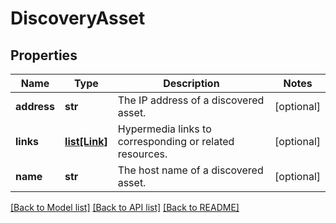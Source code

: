 # DiscoveryAsset

## Properties
Name | Type | Description | Notes
------------ | ------------- | ------------- | -------------
**address** | **str** | The IP address of a discovered asset. | [optional] 
**links** | [**list[Link]**](Link.md) | Hypermedia links to corresponding or related resources. | [optional] 
**name** | **str** | The host name of a discovered asset. | [optional] 

[[Back to Model list]](../README.md#documentation-for-models) [[Back to API list]](../README.md#documentation-for-api-endpoints) [[Back to README]](../README.md)

